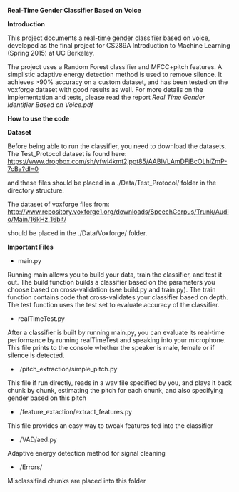 **Real-Time Gender Classifier Based on Voice**

**Introduction**

This project documents a real-time gender classifier based on voice, developed as the final project for CS289A Introduction to Machine Learning (Spring 2015) at UC Berkeley.

The project uses a Random Forest classifier and MFCC+pitch features. A simplistic adaptive energy detection method is used to remove silence. It achieves >90% accuracy on a custom dataset, and has been tested on the voxforge dataset with good results as well. For more details on the implementation and tests, please read the report *Real Time Gender Identifier Based on Voice.pdf* 

**How to use the code**

**Dataset**

Before being able to run the classifier, you need to download the datasets. The Test_Protocol dataset is found here:
https://www.dropbox.com/sh/yfwi4kmt2jppt85/AABIVLAmDFjBcOLhiZmP-7cBa?dl=0

and these files should be placed in a ./Data/Test_Protocol/ folder in the directory structure. 

The dataset of voxforge files from:
http://www.repository.voxforge1.org/downloads/SpeechCorpus/Trunk/Audio/Main/16kHz_16bit/

should be placed in the ./Data/Voxforge/ folder.

**Important Files**
- main.py

Running main allows you to build your data, train the classifier, and test it out. 
The build function builds a classifier based on the parameters you choose based on cross-validation (see build.py and train.py). The train function contains code that cross-validates your classifier based on depth. The test function uses the test set to evaluate accuracy of the classifier.

- realTimeTest.py

After a classifier is built by running main.py, you can evaluate its real-time performance by running realTimeTest and speaking into your microphone. This file prints to the console whether the speaker is male, female or if silence is detected.

- ./pitch_extraction/simple_pitch.py

This file if run directly, reads in a wav file specified by you, and plays it back chunk by chunk, estimating the pitch for each chunk, and also specifying gender based on this pitch

- ./feature_extaction/extract_features.py

This file provides an easy way to tweak features fed into the classifier

- ./VAD/aed.py 

Adaptive energy detection method for signal cleaning

- ./Errors/

Misclassified chunks are placed into this folder

